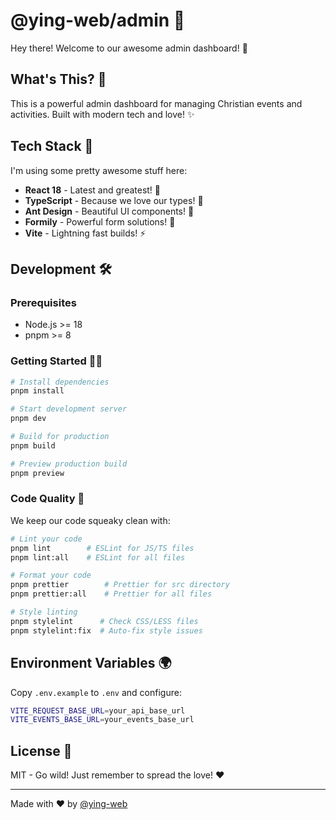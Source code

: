 # @ying-web/admin 🏢

Hey there! Welcome to our awesome admin dashboard! 🎉

## What's This? 🤔

This is a powerful admin dashboard for managing Christian events and activities. Built with modern tech and love! ✨

## Tech Stack 🚀

I'm using some pretty awesome stuff here:

-   **React 18** - Latest and greatest! 💪
-   **TypeScript** - Because we love our types! 🎯
-   **Ant Design** - Beautiful UI components! 🎨
-   **Formily** - Powerful form solutions! 📝
-   **Vite** - Lightning fast builds! ⚡

## Development 🛠️

### Prerequisites

-   Node.js >= 18
-   pnpm >= 8

### Getting Started 🏃‍♀️

```bash
# Install dependencies
pnpm install

# Start development server
pnpm dev

# Build for production
pnpm build

# Preview production build
pnpm preview
```

### Code Quality 🧹

We keep our code squeaky clean with:

```bash
# Lint your code
pnpm lint        # ESLint for JS/TS files
pnpm lint:all    # ESLint for all files

# Format your code
pnpm prettier        # Prettier for src directory
pnpm prettier:all    # Prettier for all files

# Style linting
pnpm stylelint      # Check CSS/LESS files
pnpm stylelint:fix  # Auto-fix style issues
```

## Environment Variables 🌍

Copy `.env.example` to `.env` and configure:

```bash
VITE_REQUEST_BASE_URL=your_api_base_url
VITE_EVENTS_BASE_URL=your_events_base_url
```

## License 📝

MIT - Go wild! Just remember to spread the love! ❤️

---

Made with ❤️ by [@ying-web](https://github.com/KRISACHAN/ying-web)
